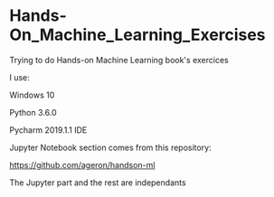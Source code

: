 # Hands-On_Machine_Learning_Exercises

Trying to do Hands-on Machine Learning book's exercices

I use:

Windows 10

Python 3.6.0

Pycharm 2019.1.1 IDE

Jupyter Notebook section comes from this repository:

https://github.com/ageron/handson-ml

The Jupyter part and the rest are independants